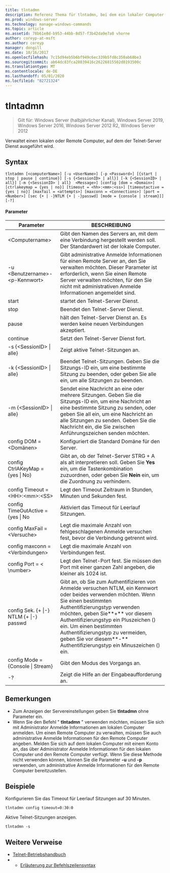 ```yaml
---
title: tlntadmn
description: Referenz Thema für tlntadmn, bei dem ein lokaler Computer oder ein Remote Computer verwaltet wird, auf dem der Telnet-Server Dienst ausgeführt wird.
ms.prod: windows-server
ms.technology: manage-windows-commands
ms.topic: article
ms.assetid: 78b61e8d-b953-44bb-8d57-f3b42da9e7a8 vhorne
author: coreyp-at-msft
ms.author: coreyp
manager: dongill
ms.date: 10/16/2017
ms.openlocfilehash: 7c15d94eb5b6bf949c6ec339b5fd8c350ab68be3
ms.sourcegitcommit: ab64dc83fca28039416c26226815502d0193500c
ms.translationtype: MT
ms.contentlocale: de-DE
ms.lasthandoff: 05/01/2020
ms.locfileid: "82721324"
---
```

# <a name="tlntadmn"></a>tlntadmn

> Gilt für: Windows Server (halbjährlicher Kanal), Windows Server 2019, Windows Server 2016, Windows Server 2012 R2, Windows Server 2012

Verwaltet einen lokalen oder Remote Computer, auf dem der Telnet-Server Dienst ausgeführt wird.   

## <a name="syntax"></a>Syntax  
```  
tlntadmn [<computerName>] [-u <UserName>] [-p <Password>] [{start | stop | pause | continue}] [-s {<SessionID> | all}] [-k {<SessionID> | all}] [-m {<SessionID> | all}  <Message>] [config [dom = <Domain>] [ctrlakeymap = {yes | no}] [timeout = <hh>:<mm>:<ss>] [timeoutactive = {yes | no}] [maxfail = <attempts>] [maxconn = <Connections>] [port = <Number>] [sec {+ | -}NTLM {+ | -}passwd] [mode = {console | stream}]] [-?]  
```  
#### <a name="parameters"></a>Parameter  

|                   Parameter                    |                                                                                                                                                       BESCHREIBUNG                                                                                                                                                        |
|------------------------------------------------|--------------------------------------------------------------------------------------------------------------------------------------------------------------------------------------------------------------------------------------------------------------------------------------------------------------------------|
|                \<Computername>                 |                                                                                                                    Gibt den Namen des Servers an, mit dem eine Verbindung hergestellt werden soll. Der Standardwert ist der lokale Computer.                                                                                                                    |
|         -u \<Benutzername>- \<p-Kennwort>          |                                                Gibt administrative Anmelde Informationen für einen Remote Server an, den Sie verwalten möchten. Dieser Parameter ist erforderlich, wenn Sie einen Remote Server verwalten möchten, für den Sie nicht mit administrativen Anmelde Informationen angemeldet sind.                                                |
|                     start                      |                                                                                                                                            startet den Telnet-Server Dienst.                                                                                                                                             |
|                      stop                      |                                                                                                                                             Beendet den Telnet-Server Dienst.                                                                                                                                              |
|                     pause                      |                                                                                                                          hält den Telnet-Server Dienst an. Es werden keine neuen Verbindungen akzeptiert.                                                                                                                          |
|                    continue                    |                                                                                                                                            Setzt den Telnet-Server Dienst fort.                                                                                                                                            |
|          -s {\<SessionID> &#124; alle}          |                                                                                                                                             Zeigt aktive Telnet-Sitzungen an.                                                                                                                                             |
|          -k {\<SessionID> &#124; alle}          |                                                                                                        Beendet Telnet-Sitzungen. Geben Sie die Sitzungs-ID ein, um eine bestimmte Sitzung zu beenden, oder geben Sie alle ein, um alle Sitzungen zu beenden.                                                                                                         |
|    -m {\<SessionID> &#124; alle}<Message>     |                                                   Sendet eine Nachricht an eine oder mehrere Sitzungen. Geben Sie die Sitzungs-ID ein, um eine Nachricht an eine bestimmte Sitzung zu senden, oder geben Sie all ein, um eine Nachricht an alle Sitzungen zu senden. Geben Sie die Nachricht ein, die Sie zwischen Anführungszeichen senden möchten.                                                   |
|             config DOM = \<Domänen>             |                                                                                                                                      Konfiguriert die Standard Domäne für den Server.                                                                                                                                       |
|      config CtrlAKeyMap = {yes &#124; No}      |                                                                                     Gibt an, ob der Telnet-Server STRG + A als alt interpretieren soll. Geben Sie **Yes** ein, um die Tastenkombination zuzuordnen, oder geben Sie **Nein** ein, um die Zuordnung zu verhindern.                                                                                     |
|       config Timeout = \<HH>:\<mm>:\<SS>       |                                                                                                                                 Legt den Timeout Zeitraum in Stunden, Minuten und Sekunden fest.                                                                                                                                 |
|     config TimeOutActive = {yes &#124; No      |                                                                                                                                            Aktiviert das Timeout für Leerlauf Sitzungen.                                                                                                                                             |
|          config MaxFail = \<Versuche>          |                                                                                                                          Legt die maximale Anzahl von fehlgeschlagenen Anmelde versuchen fest, bevor die Verbindung getrennt wird.                                                                                                                          |
|        config maxconn = \<Verbindungen>         |                                                                                                                                         Legt die maximale Anzahl von Verbindungen fest.                                                                                                                                          |
|            config Port = < \number>             |                                                                                                                    Legt den Telnet-Port fest. Sie müssen den Port mit einer ganzen Zahl angeben, die kleiner als 1024 ist.                                                                                                                    |
| config Sek. {+ &#124;-} NTLM {+ &#124;-} passwd | Gibt an, ob Sie zum Authentifizieren von Anmelde versuchen NTLM, ein Kennwort oder beides verwenden möchten. Wenn Sie einen bestimmten Authentifizierungstyp verwenden möchten, geben Sie**+** vor diesem Authentifizierungstyp ein Pluszeichen () ein. Um einen bestimmten Authentifizierungstyp zu vermeiden, geben Sie vor diesem**-** Authentifizierungstyp ein Minuszeichen () ein. |
|     config Mode = {Console &#124; Stream}      |                                                                                                                                             Gibt den Modus des Vorgangs an.                                                                                                                                             |
|                       -?                       |                                                                                                                                           Zeigt die Hilfe an der Eingabeaufforderung an.                                                                                                                                           |

## <a name="remarks"></a>Bemerkungen  
-   Zum Anzeigen der Servereinstellungen geben Sie **tlntadmn** ohne Parameter ein.  
-   Wenn Sie den Befehl " **tlntadmn** " verwenden möchten, müssen Sie sich mit Administrator Anmelde Informationen am lokalen Computer anmelden. Um einen Remote Computer zu verwalten, müssen Sie auch administrative Anmelde Informationen für den Remote Computer angeben. Melden Sie sich auf dem lokalen Computer mit einem Konto an, das über Administrator Anmelde Informationen für den lokalen Computer und den Remote Computer verfügt. Wenn Sie diese Methode nicht verwenden können, können Sie die Parameter **-u** und **-p** verwenden, um administrative Anmelde Informationen für den Remote Computer bereitzustellen.  

## <a name="examples"></a>Beispiele  
Konfigurieren Sie das Timeout für Leerlauf Sitzungen auf 30 Minuten.  
```  
tlntadmn config timeout=0:30:0  
```  
Aktive Telnet-Sitzungen anzeigen.  
```  
tlntadmn -s  
```  

## <a name="additional-references"></a>Weitere Verweise  
-   [Telnet-Betriebshandbuch](https://technet.microsoft.com/library/cc753164(v=ws.10).aspx)  
-   - [Erläuterung zur Befehlszeilensyntax](command-line-syntax-key.md)  
